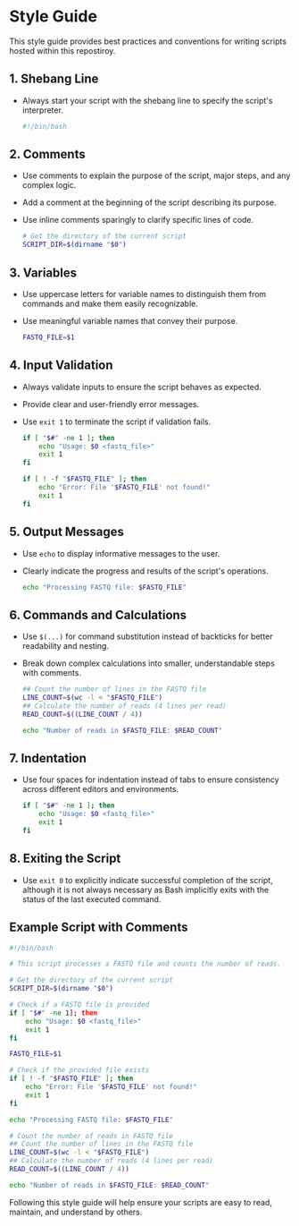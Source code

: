 # Style Guide

This style guide provides best practices and conventions for writing scripts hosted within this repostiroy.

## 1. Shebang Line

- Always start your script with the shebang line to specify the script's interpreter.

  ```bash
  #!/bin/bash
  ```

## 2. Comments

- Use comments to explain the purpose of the script, major steps, and any complex logic.
- Add a comment at the beginning of the script describing its purpose.
- Use inline comments sparingly to clarify specific lines of code.

  ```bash
  # Get the directory of the current script
  SCRIPT_DIR=$(dirname "$0")
  ```

## 3. Variables

- Use uppercase letters for variable names to distinguish them from commands and make them easily recognizable.
- Use meaningful variable names that convey their purpose.

  ```bash
  FASTQ_FILE=$1
  ```

## 4. Input Validation

- Always validate inputs to ensure the script behaves as expected.
- Provide clear and user-friendly error messages.
- Use `exit 1` to terminate the script if validation fails.

  ```bash
  if [ "$#" -ne 1 ]; then
      echo "Usage: $0 <fastq_file>"
      exit 1
  fi

  if [ ! -f "$FASTQ_FILE" ]; then
      echo "Error: File '$FASTQ_FILE' not found!"
      exit 1
  fi
  ```

## 5. Output Messages

- Use `echo` to display informative messages to the user.
- Clearly indicate the progress and results of the script's operations.

  ```bash
  echo "Processing FASTQ file: $FASTQ_FILE"
  ```

## 6. Commands and Calculations

- Use `$(...)` for command substitution instead of backticks for better readability and nesting.
- Break down complex calculations into smaller, understandable steps with comments.

  ```bash
  ## Count the number of lines in the FASTQ file
  LINE_COUNT=$(wc -l < "$FASTQ_FILE")
  ## Calculate the number of reads (4 lines per read)
  READ_COUNT=$((LINE_COUNT / 4))

  echo "Number of reads in $FASTQ_FILE: $READ_COUNT"
  ```

## 7. Indentation

- Use four spaces for indentation instead of tabs to ensure consistency across different editors and environments.

  ```bash
  if [ "$#" -ne 1 ]; then
      echo "Usage: $0 <fastq_file>"
      exit 1
  fi
  ```

## 8. Exiting the Script

- Use `exit 0` to explicitly indicate successful completion of the script, although it is not always necessary as Bash implicitly exits with the status of the last executed command.

## Example Script with Comments

```bash
#!/bin/bash

# This script processes a FASTQ file and counts the number of reads.

# Get the directory of the current script
SCRIPT_DIR=$(dirname "$0")

# Check if a FASTQ file is provided
if [ "$#" -ne 1]; then
    echo "Usage: $0 <fastq_file>"
    exit 1
fi

FASTQ_FILE=$1

# Check if the provided file exists
if [ ! -f "$FASTQ_FILE" ]; then
    echo "Error: File '$FASTQ_FILE' not found!"
    exit 1
fi

echo "Processing FASTQ file: $FASTQ_FILE"

# Count the number of reads in FASTQ file
## Count the number of lines in the FASTQ file
LINE_COUNT=$(wc -l < "$FASTQ_FILE")
## Calculate the number of reads (4 lines per read)
READ_COUNT=$((LINE_COUNT / 4))

echo "Number of reads in $FASTQ_FILE: $READ_COUNT"
```

Following this style guide will help ensure your scripts are easy to read, maintain, and understand by others.